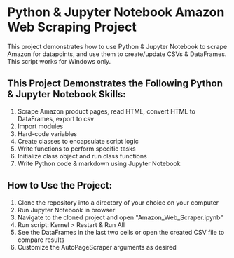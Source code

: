# Python & Jupyter Notebook Amazon Web Scraping Project
This project demonstrates how to use Python & Jupyter Notebook to scrape Amazon for datapoints, and use them to create/update CSVs & DataFrames. This script works for Windows only.

## This Project Demonstrates the Following Python & Jupyter Notebook Skills:
1. Scrape Amazon product pages, read HTML, convert HTML to DataFrames, export to csv
2. Import modules
3. Hard-code variables
4. Create classes to encapsulate script logic
5. Write functions to perform specific tasks
6. Initialize class object and run class functions
7. Write Python code & markdown using Jupyter Notebook

## How to Use the Project:
1. Clone the repository into a directory of your choice on your computer
2. Run Jupyter Notebook in browser
3. Navigate to the cloned project and open "Amazon_Web_Scraper.ipynb"
4. Run script: Kernel > Restart & Run All
5. See the DataFrames in the last two cells or open the created CSV file to compare results
6. Customize the AutoPageScraper arguments as desired
